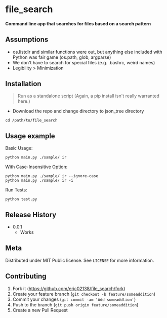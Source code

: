 # file_search
#### Command line app that searches for files based on a search pattern

## Assumptions
* os.listdir and similar functions were out, but anything else included with Python was fair game (os.path, glob, argparse)
* We don't have to search for special files (e.g. .bashrc, weird names)
* Legibility > Minimization

## Installation

> Run as a standalone script (Again, a pip install isn't really warranted here.) 

* Download the repo and change directory to json_tree directory
```
cd /path/to/file_search
```

## Usage example
Basic Usage:
```
python main.py ./sample/ ir
```

With Case-Insensitive Option:
```
python main.py ./sample/ ir --ignore-case
python main.py ./sample/ ir -i
```

Run Tests:
```
python test.py
```

## Release History
* 0.0.1
    * Works

## Meta

Distributed under MIT Public license. See ``LICENSE`` for more information.

## Contributing

1. Fork it (<https://github.com/eric02138/file_search/fork>)
2. Create your feature branch (`git checkout -b feature/someaddition`)
3. Commit your changes (`git commit -am 'Add someaddtion'`)
4. Push to the branch (`git push origin feature/someaddition`)
5. Create a new Pull Request